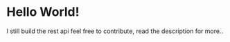 # Hello World!

I still build the rest api feel free to contribute, read the description for more..
